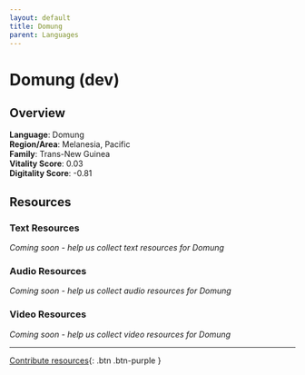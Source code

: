 ```yaml
---
layout: default
title: Domung
parent: Languages
---
```


# Domung (dev)

## Overview

**Language**: Domung  
**Region/Area**: Melanesia, Pacific  
**Family**: Trans-New Guinea  
**Vitality Score**: 0.03  
**Digitality Score**: -0.81  

## Resources

### Text Resources
*Coming soon - help us collect text resources for Domung*

### Audio Resources
*Coming soon - help us collect audio resources for Domung*

### Video Resources
*Coming soon - help us collect video resources for Domung*

---

[Contribute resources](https://fairtrain.github.io/){: .btn .btn-purple }
